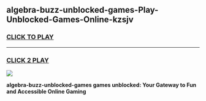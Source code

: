 
## algebra-buzz-unblocked-games-Play-Unblocked-Games-Online-kzsjv
<h3>
<a href="https://premium76.site?title=algebra-buzz-unblocked-games&ref=25A">CLICK TO PLAY</a></h3>
<hr>

<h3>
<a href="https://premium76.site?title=algebra-buzz-unblocked-games&ref=25A">CLICK 2 PLAY</a>
  
</h3>

<a href="https://premium76.site?title=algebra-buzz-unblocked-games&ref=25A"><img src="https://clearcache.store/games.png"></a>


**algebra-buzz-unblocked-games games unblocked: Your Gateway to Fun and Accessible Online Gaming**
